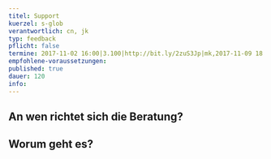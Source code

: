 ```yaml
---
titel: Support
kuerzel: s-glob
verantwortlich: cn, jk
typ: feedback
pflicht: false
termine: 2017-11-02 16:00|3.100|http://bit.ly/2zuS3Jp|mk,2017-11-09 18:00|0.501||cn
empfohlene-voraussetzungen: 
published: true
dauer: 120
info: 
---
```


## An wen richtet sich die Beratung?

## Worum geht es?


